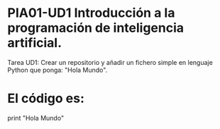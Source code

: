 # PIA01-UD1 Introducción a la programación de inteligencia artificial.
Tarea UD1: Crear un repositorio y añadir un fichero simple en lenguaje Python que ponga: "Hola Mundo".

# El código es:
print "Hola Mundo"



